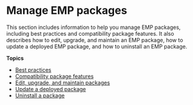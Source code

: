 # Manage EMP packages<a name="emp-manage"></a>

This section includes information to help you manage EMP packages, including best practices and compatibility package features\. It also describes how to edit, upgrade, and maintain an EMP package, how to update a deployed EMP package, and how to uninstall an EMP package\.

**Topics**
+ [Best practices](emp-best-practices.md)
+ [Compatibility package features](emp-compatibility-package-features.md)
+ [Edit, upgrade, and maintain packages](emp-edit-upgrade-maintain.md)
+ [Update a deployed package](emp-deploy-updated-package.md)
+ [Uninstall a package](emp-uninstall.md)

